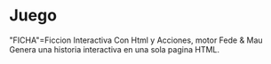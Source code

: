 # Juego
"FICHA"=Ficcion Interactiva Con Html y Acciones, motor Fede & Mau
Genera una historia interactiva en una sola pagina HTML.
